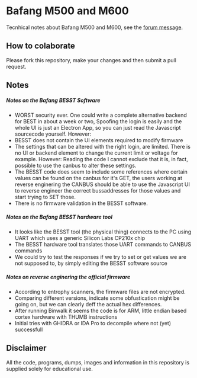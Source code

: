 # Bafang M500 and M600

Tecnhical notes about Bafang M500 and M600, see the [forum message](https://endless-sphere.com/forums/viewtopic.php?f=28&t=100777).

## How to colaborate
Please fork this repository, make your changes and then submit a pull request.


## Notes

##### Notes on the Bafang BESST Software

- WORST security ever.
One could write a complete alternative backend for BEST in about a week or two, Spoofing the login is easily and the whole UI is just an Electron App, so you can just read the Javascript sourcecode yourself. However:
- BESST does not contain the UI elements required to modify firmware
- The settings that can be altered with the right login, are limited. There is no UI or backend element to change the current limit or voltage for example. However: Reading the code I cannot exclude that it is, in fact, possible to use the canbus to alter these settings.
- The BESST code does seem to include some references where certain values can be found on the canbus for it's GET, the users working at reverse enginering the CANBUS should be able to use the Javascript UI to reverse engineer the correct bussaddresses for those values and start trying to SET those.
- There is no firmware validation in the BESST software.


##### Notes on the Bafang BESST hardware tool
- It looks like the BESST tool (the physical thing) connects to the PC using UART which uses a generic Silicon Labs CP210x chip
- The BESST hardware tool translates those UART commands to CANBUS commands
- We could try to test the responses if we try to set or get values we are not supposed to, by simply editing the BESST software source

##### Notes on reverse enginering the official firmware

- According to entrophy scanners, the firmware files are not encrypted.
- Comparing different versions, indicate some obfustication might be going on, but we can clearly deff the actual hex differences.
- After running Binwalk it seems the code is for ARM, little endian based cortex hardware with THUMB instructions
- Initial tries with GHIDRA or IDA Pro to decompile where not (yet) successfull

## Disclaimer

All the code, programs, dumps, images and information in this repository is supplied solely for educational use.
